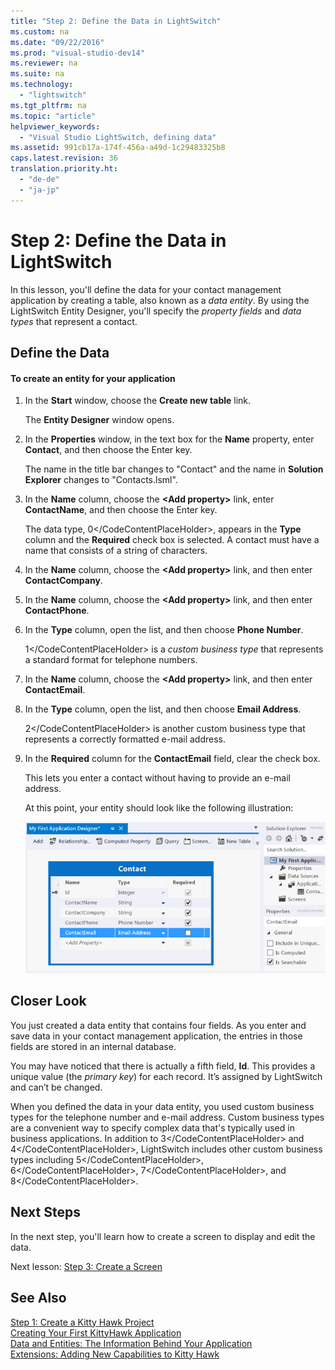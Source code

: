 ```yaml
---
title: "Step 2: Define the Data in LightSwitch"
ms.custom: na
ms.date: "09/22/2016"
ms.prod: "visual-studio-dev14"
ms.reviewer: na
ms.suite: na
ms.technology: 
  - "lightswitch"
ms.tgt_pltfrm: na
ms.topic: "article"
helpviewer_keywords: 
  - "Visual Studio LightSwitch, defining data"
ms.assetid: 991cb17a-174f-456a-a49d-1c29483325b8
caps.latest.revision: 36
translation.priority.ht: 
  - "de-de"
  - "ja-jp"
---
```

# Step 2: Define the Data in LightSwitch
In this lesson, you'll define the data for your contact management application by creating a table, also known as a *data entity*. By using the LightSwitch Entity Designer, you'll specify the *property fields* and *data types* that represent a contact.  
  
## Define the Data  
  
#### To create an entity for your application  
  
1.  In the **Start** window, choose the **Create new table** link.  
  
     The **Entity Designer** window opens.  
  
2.  In the **Properties** window, in the text box for the **Name** property, enter **Contact**, and then choose the Enter key.  
  
     The name in the title bar changes to "Contact" and the name in **Solution Explorer** changes to "Contacts.lsml".  
  
3.  In the **Name** column, choose the **\<Add property>** link, enter **ContactName**, and then choose the Enter key.  
  
     The data type, <CodeContentPlaceHolder>0\</CodeContentPlaceHolder>, appears in the **Type** column and the **Required** check box is selected. A contact must have a name that consists of a string of characters.  
  
4.  In the **Name** column, choose the **\<Add property>** link, and then enter **ContactCompany**.  
  
5.  In the **Name** column, choose the **\<Add property>** link, and then enter **ContactPhone**.  
  
6.  In the **Type** column, open the list, and then choose **Phone Number**.  
  
     <CodeContentPlaceHolder>1\</CodeContentPlaceHolder> is a *custom business type* that represents a standard format for telephone numbers.  
  
7.  In the  **Name** column, choose the **\<Add property>** link, and then enter **ContactEmail**.  
  
8.  In the **Type** column, open the list, and then choose **Email Address**.  
  
     <CodeContentPlaceHolder>2\</CodeContentPlaceHolder> is another custom business type that represents a correctly formatted e-mail address.  
  
9. In the **Required** column for the **ContactEmail** field, clear the check box.  
  
     This lets you enter a contact without having to provide an e-mail address.  
  
     At this point, your entity should look like the following illustration:  
  
     ![The completed data entity](../vs140/media/ls_step2.PNG "LS_Step2")  
  
## Closer Look  
 You just created a data entity that contains four fields. As you enter and save data in your contact management application, the entries in those fields are stored in an internal database.  
  
 You may have noticed that there is actually a fifth field, **Id**. This provides a unique value (the *primary key*) for each record. It’s assigned by LightSwitch and can’t be changed.  
  
 When you defined the data in your data entity, you used custom business types for the telephone number and e-mail address. Custom business types are a convenient way to specify complex data that's typically used in business applications. In addition to <CodeContentPlaceHolder>3\</CodeContentPlaceHolder> and <CodeContentPlaceHolder>4\</CodeContentPlaceHolder>, LightSwitch includes other custom business types including <CodeContentPlaceHolder>5\</CodeContentPlaceHolder>, <CodeContentPlaceHolder>6\</CodeContentPlaceHolder>, <CodeContentPlaceHolder>7\</CodeContentPlaceHolder>, and <CodeContentPlaceHolder>8\</CodeContentPlaceHolder>.  
  
## Next Steps  
 In the next step, you'll learn how to create a screen to display and edit the data.  
  
 Next lesson: [Step 3: Create a Screen](../vs140/step-3--create-screens-in-lightswitch.md)  
  
## See Also  
 [Step 1: Create a Kitty Hawk Project](../vs140/step-1--create-a-lightswitch-project.md)   
 [Creating Your First KittyHawk Application](../vs140/creating-your-first-lightswitch-application.md)   
 [Data and Entities: The Information Behind Your Application](../vs140/data--the-information-behind-your-application.md)   
 [Extensions: Adding New Capabilities to Kitty Hawk](../vs140/extensions--adding-new-capabilities-to-lightswitch.md)